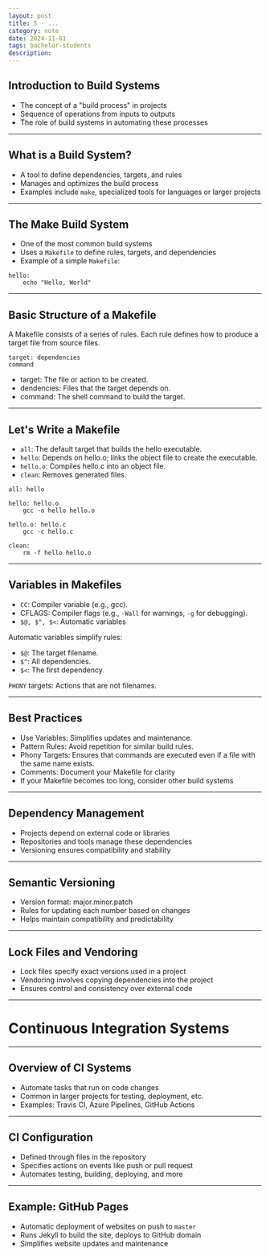 ```yaml
---
layout: post
title: 5 · ...
category: note
date: 2024-11-01
tags: bachelor-students
description:
---
```



## Introduction to Build Systems
- The concept of a "build process" in projects
- Sequence of operations from inputs to outputs
- The role of build systems in automating these processes

---

## What is a Build System?
- A tool to define dependencies, targets, and rules
- Manages and optimizes the build process
- Examples include `make`, specialized tools for languages or larger projects

---

## The Make Build System
- One of the most common build systems
- Uses a `Makefile` to define rules, targets, and dependencies
- Example of a simple `Makefile`:

```make
hello:
	echo "Hello, World"
```

---

## Basic Structure of a Makefile

A Makefile consists of a series of rules.
Each rule defines how to produce a target file from source files.

```make
target: dependencies
command
```
- target: The file or action to be created.
- dendencies: Files that the target depends on.
- command: The shell command to build the target.

---

## Let's Write a Makefile

- `all`: The default target that builds the hello executable.
- `hello`: Depends on hello.o; links the object file to create the executable.
- `hello.o`: Compiles hello.c into an object file.
- `clean`: Removes generated files.

```make
all: hello

hello: hello.o
    gcc -o hello hello.o

hello.o: hello.c
    gcc -c hello.c

clean:
    rm -f hello hello.o
```

---

## Variables in Makefiles

- `CC`: Compiler variable (e.g., gcc).
- CFLAGS: Compiler flags (e.g., `-Wall` for warnings, `-g` for debugging).
- `$@, $^, $<`: Automatic variables

Automatic variables simplify rules:

- `$@`: The target filename.
- `$^`: All dependencies.
- `$<`: The first dependency.

`PHONY` targets: Actions that are not filenames.

---

## Best Practices

- Use Variables: Simplifies updates and maintenance.
- Pattern Rules: Avoid repetition for similar build rules.
- Phony Targets: Ensures that commands are executed even if a file with the same name exists.
- Comments: Document your Makefile for clarity
- If your Makefile becomes too long, consider other build systems

---

## Dependency Management
- Projects depend on external code or libraries
- Repositories and tools manage these dependencies
- Versioning ensures compatibility and stability

---

## Semantic Versioning
- Version format: major.minor.patch
- Rules for updating each number based on changes
- Helps maintain compatibility and predictability

---

## Lock Files and Vendoring
- Lock files specify exact versions used in a project
- Vendoring involves copying dependencies into the project
- Ensures control and consistency over external code

---

# Continuous Integration Systems

---

## Overview of CI Systems
- Automate tasks that run on code changes
- Common in larger projects for testing, deployment, etc.
- Examples: Travis CI, Azure Pipelines, GitHub Actions

---

## CI Configuration
- Defined through files in the repository
- Specifies actions on events like push or pull request
- Automates testing, building, deploying, and more

---

## Example: GitHub Pages
- Automatic deployment of websites on push to `master`
- Runs Jekyll to build the site, deploys to GitHub domain
- Simplifies website updates and maintenance
